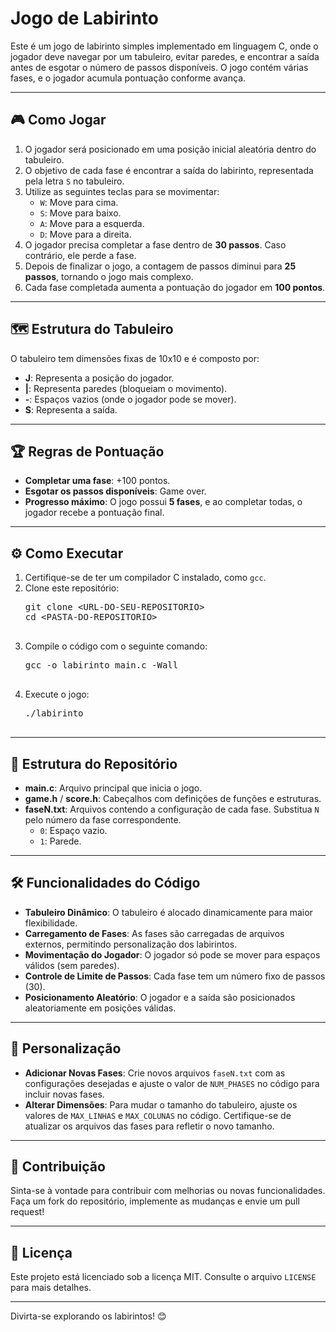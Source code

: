 <!DOCTYPE html>
<html lang="en">
<head>
    <meta charset="UTF-8">
    <meta name="viewport" content="width=device-width, initial-scale=1.0">
</head>
<body>
    <h1>Jogo de Labirinto</h1>
    <p>
        Este é um jogo de labirinto simples implementado em linguagem C, onde o jogador deve navegar por um tabuleiro, evitar paredes, e encontrar a saída antes de esgotar o número de passos disponíveis. O jogo contém várias fases, e o jogador acumula pontuação conforme avança.
    </p>
    <hr>
    <h2>🎮 Como Jogar</h2>
    <ol>
        <li>O jogador será posicionado em uma posição inicial aleatória dentro do tabuleiro.</li>
        <li>O objetivo de cada fase é encontrar a saída do labirinto, representada pela letra <code>S</code> no tabuleiro.</li>
        <li>Utilize as seguintes teclas para se movimentar:
            <ul>
                <li><code>W</code>: Move para cima.</li>
                <li><code>S</code>: Move para baixo.</li>
                <li><code>A</code>: Move para a esquerda.</li>
                <li><code>D</code>: Move para a direita.</li>
            </ul>
        </li>
        <li>O jogador precisa completar a fase dentro de <b>30 passos</b>. Caso contrário, ele perde a fase.</li>
        <li>Depois de finalizar o jogo, a contagem de passos diminui para <b>25 passos</b>, tornando o jogo mais complexo.</li>
        <li>Cada fase completada aumenta a pontuação do jogador em <b>100 pontos</b>.</li>
    </ol>
    <hr>
    <h2>🗺️ Estrutura do Tabuleiro</h2>
    <p>O tabuleiro tem dimensões fixas de 10x10 e é composto por:</p>
    <ul>
        <li><b>J</b>: Representa a posição do jogador.</li>
        <li><b>|</b>: Representa paredes (bloqueiam o movimento).</li>
        <li><b>-</b>: Espaços vazios (onde o jogador pode se mover).</li>
        <li><b>S</b>: Representa a saída.</li>
    </ul>
    <hr>
    <h2>🏆 Regras de Pontuação</h2>
    <ul>
        <li><b>Completar uma fase</b>: +100 pontos.</li>
        <li><b>Esgotar os passos disponíveis</b>: Game over.</li>
        <li><b>Progresso máximo</b>: O jogo possui <b>5 fases</b>, e ao completar todas, o jogador recebe a pontuação final.</li>
    </ul>
    <hr>
    <h2>⚙️ Como Executar</h2>
    <ol>
        <li>Certifique-se de ter um compilador C instalado, como <code>gcc</code>.</li>
        <li>Clone este repositório:
            <pre>
git clone &lt;URL-DO-SEU-REPOSITORIO&gt;
cd &lt;PASTA-DO-REPOSITORIO&gt;
            </pre>
        </li>
        <li>Compile o código com o seguinte comando:
            <pre>
gcc -o labirinto main.c -Wall
            </pre>
        </li>
        <li>Execute o jogo:
            <pre>
./labirinto
            </pre>
        </li>
    </ol>
    <hr>
    <h2>📁 Estrutura do Repositório</h2>
    <ul>
        <li><b>main.c</b>: Arquivo principal que inicia o jogo.</li>
        <li><b>game.h</b> / <b>score.h</b>: Cabeçalhos com definições de funções e estruturas.</li>
        <li><b>faseN.txt</b>: Arquivos contendo a configuração de cada fase. Substitua <code>N</code> pelo número da fase correspondente.
            <ul>
                <li><code>0</code>: Espaço vazio.</li>
                <li><code>1</code>: Parede.</li>
            </ul>
        </li>
    </ul>
    <hr>
    <h2>🛠️ Funcionalidades do Código</h2>
    <ul>
        <li><b>Tabuleiro Dinâmico</b>: O tabuleiro é alocado dinamicamente para maior flexibilidade.</li>
        <li><b>Carregamento de Fases</b>: As fases são carregadas de arquivos externos, permitindo personalização dos labirintos.</li>
        <li><b>Movimentação do Jogador</b>: O jogador só pode se mover para espaços válidos (sem paredes).</li>
        <li><b>Controle de Limite de Passos</b>: Cada fase tem um número fixo de passos (30).</li>
        <li><b>Posicionamento Aleatório</b>: O jogador e a saída são posicionados aleatoriamente em posições válidas.</li>
    </ul>
    <hr>
    <h2>🚀 Personalização</h2>
    <ul>
        <li><b>Adicionar Novas Fases</b>: Crie novos arquivos <code>faseN.txt</code> com as configurações desejadas e ajuste o valor de <code>NUM_PHASES</code> no código para incluir novas fases.</li>
        <li><b>Alterar Dimensões</b>: Para mudar o tamanho do tabuleiro, ajuste os valores de <code>MAX_LINHAS</code> e <code>MAX_COLUNAS</code> no código. Certifique-se de atualizar os arquivos das fases para refletir o novo tamanho.</li>
    </ul>
    <hr>
    <h2>🤝 Contribuição</h2>
    <p>
        Sinta-se à vontade para contribuir com melhorias ou novas funcionalidades. Faça um fork do repositório, implemente as mudanças e envie um pull request!
    </p>
    <hr>
    <h2>📄 Licença</h2>
    <p>
        Este projeto está licenciado sob a licença MIT. Consulte o arquivo <code>LICENSE</code> para mais detalhes.
    </p>
    <hr>
    <p>Divirta-se explorando os labirintos! 😊</p>
</body>
</html>
